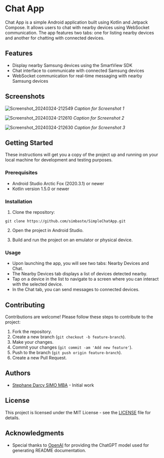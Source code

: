 # Chat App

Chat App is a simple Android application built using Kotlin and Jetpack Compose. It allows users to chat with nearby devices using WebSocket communication. The app features two tabs: one for listing nearby devices and another for chatting with connected devices.

## Features

- Display nearby Samsung devices using the SmartView SDK
- Chat interface to communicate with connected Samsung devices
- WebSocket communication for real-time messaging with nearby Samsung devices

## Screenshots

![Screenshot_20240324-212549](https://github.com/simbaste/SimpleChatApp/assets/11315462/e7afdf0c-554b-48fe-8887-10816cdd711a)
*Caption for Screenshot 1*

![Screenshot_20240324-212610](https://github.com/simbaste/SimpleChatApp/assets/11315462/c21b2c80-2cf8-4a27-a92a-d789eb7c394d)
*Caption for Screenshot 2*

![Screenshot_20240324-212630](https://github.com/simbaste/SimpleChatApp/assets/11315462/36e750fc-633b-4285-90e3-6ee3d426aef5)
*Caption for Screenshot 3*

## Getting Started

These instructions will get you a copy of the project up and running on your local machine for development and testing purposes.

### Prerequisites

- Android Studio Arctic Fox (2020.3.1) or newer
- Kotlin version 1.5.0 or newer

### Installation

1. Clone the repository:

```
git clone https://github.com/simbaste/SimpleChatApp.git
```

2. Open the project in Android Studio.

3. Build and run the project on an emulator or physical device.

### Usage

- Upon launching the app, you will see two tabs: Nearby Devices and Chat.
- The Nearby Devices tab displays a list of devices detected nearby.
- Tap on a device in the list to navigate to a screen where you can interact with the selected device.
- In the Chat tab, you can send messages to connected devices.

## Contributing

Contributions are welcome! Please follow these steps to contribute to the project:

1. Fork the repository.
2. Create a new branch (`git checkout -b feature-branch`).
3. Make your changes.
4. Commit your changes (`git commit -am 'Add new feature'`).
5. Push to the branch (`git push origin feature-branch`).
6. Create a new Pull Request.

## Authors

- [Stephane Darcy SIMO MBA](https://github.com/simbaste) - Initial work

## License

This project is licensed under the MIT License - see the [LICENSE](LICENSE) file for details.

## Acknowledgments

- Special thanks to [OpenAI](https://openai.com) for providing the ChatGPT model used for generating README documentation.

